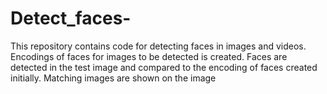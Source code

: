# Detect_faces-
This repository contains code for detecting faces in images and videos. Encodings of faces for images to be detected is created. Faces are detected in the test image and compared to the encoding of faces created initially. Matching images are shown on the image 
